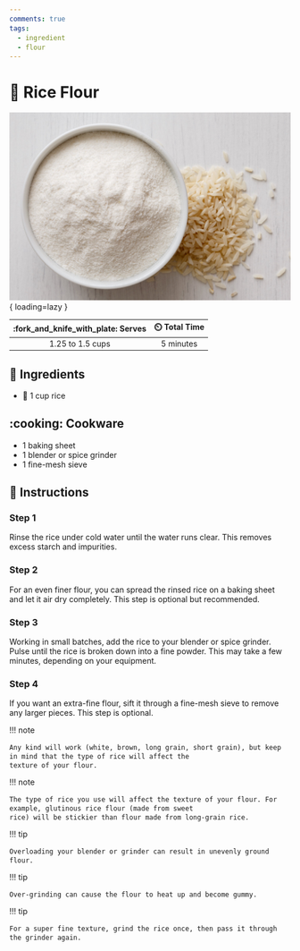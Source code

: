 ```yaml
---
comments: true
tags:
  - ingredient
  - flour
---
```

# :rice: Rice Flour

![Rice Flour][1]{ loading=lazy }

| :fork_and_knife_with_plate: Serves | :timer_clock: Total Time |
|:----------------------------------:|:-----------------------: |
| 1.25 to 1.5 cups | 5 minutes |

## :salt: Ingredients

- :rice: 1 cup rice

## :cooking: Cookware

- 1 baking sheet
- 1 blender or spice grinder
- 1 fine-mesh sieve

## :pencil: Instructions

### Step 1

Rinse the rice under cold water until the water runs clear. This removes excess starch and impurities.

### Step 2

For an even finer flour, you can spread the rinsed rice on a baking sheet and let it air dry completely. This step is
optional but recommended.

### Step 3

Working in small batches, add the rice to your blender or spice grinder. Pulse until the rice is broken down into a fine
powder. This may take a few minutes, depending on your equipment.

### Step 4

If you want an extra-fine flour, sift it through a fine-mesh sieve to remove any larger pieces. This step is optional.

!!! note

    Any kind will work (white, brown, long grain, short grain), but keep in mind that the type of rice will affect the
    texture of your flour.

!!! note

    The type of rice you use will affect the texture of your flour. For example, glutinous rice flour (made from sweet
    rice) will be stickier than flour made from long-grain rice.

!!! tip

    Overloading your blender or grinder can result in unevenly ground flour.

!!! tip

    Over-grinding can cause the flour to heat up and become gummy.

!!! tip

    For a super fine texture, grind the rice once, then pass it through the grinder again.

[1]: <../assets/images/rice-flour.jpg>
